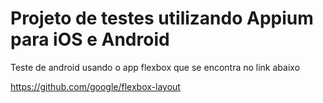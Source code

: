 # Projeto de testes utilizando Appium para iOS e Android

Teste de android usando o app flexbox que se encontra no link abaixo

https://github.com/google/flexbox-layout
